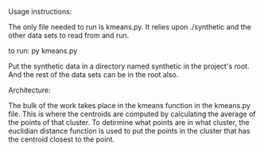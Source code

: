 Usage instructions:

The only file needed to run is kmeans.py. It relies upon ./synthetic and the other data sets to read from and run.

to run: py kmeans.py

Put the synthetic data in a directory named synthetic in the project's root. And the rest of the data sets can be in the root also.

Architecture:

The bulk of the work takes place in the kmeans function in the kmeans.py file. This is where the centroids are computed by calculating the average of the points
of that cluster. To detirmine what points are in what cluster, the euclidian distance function is used to put the points in the cluster that has the centroid
closest to the point.
